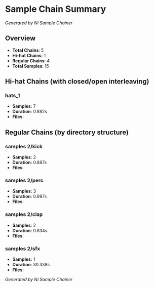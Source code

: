 # Sample Chain Summary

*Generated by NI Sample Chainer*

## Overview

- **Total Chains**: 5
- **Hi-hat Chains**: 1
- **Regular Chains**: 4
- **Total Samples**: 15

## Hi-hat Chains (with closed/open interleaving)

### hats_1

- **Samples**: 7
- **Duration**: 0.882s
- **Files**:

## Regular Chains (by directory structure)

### samples 2/kick

- **Samples**: 2
- **Duration**: 0.887s
- **Files**:

### samples 2/perc

- **Samples**: 3
- **Duration**: 0.987s
- **Files**:

### samples 2/clap

- **Samples**: 2
- **Duration**: 0.834s
- **Files**:

### samples 2/sfx

- **Samples**: 1
- **Duration**: 30.338s
- **Files**:

*Generated by NI Sample Chainer*
